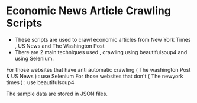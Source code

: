 # Economic News Article Crawling Scripts

- These scripts are used to crawl economic articles from New York Times , US News and The Washington Post
- There are 2 main techniques used , crawling using beautifulsoup4 and using Selenium.

For those websites that have anti automatic crawling ( The washington Post & US News ) : use Selenium
For those websites that don't ( The newyork times ) : use beautifulsoup4

The sample data are stored in JSON files.
